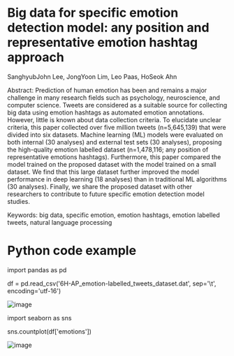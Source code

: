 # Big data for specific emotion detection model: any position and representative emotion hashtag approach  

SanghyubJohn Lee, JongYoon Lim, Leo Paas, HoSeok Ahn

Abstract:
Prediction of human emotion has been and remains a major challenge in many research fields such as psychology, neuroscience, and computer science. Tweets are considered as a suitable source for collecting big data using emotion hashtags as automated emotion annotations. However, little is known about data collection criteria. To elucidate unclear criteria, this paper collected over five million tweets (n=5,645,139) that were divided into six datasets. Machine learning (ML) models were evaluated on both internal (30 analyses) and external test sets (30 analyses), proposing the high-quality emotion labelled dataset (n=1,478,116; any position of representative emotions hashtags). Furthermore, this paper compared the model trained on the proposed dataset with the model trained on a small dataset. We find that this large dataset further improved the model performance in deep learning (18 analyses) than in traditional ML algorithms (30 analyses). Finally, we share the proposed dataset with other researchers to contribute to future specific emotion detection model studies.

Keywords: big data, specific emotion, emotion hashtags, emotion labelled tweets, natural language processing


# Python code example
import pandas as pd

df = pd.read_csv('6H-AP_emotion-labelled_tweets_dataset.dat', sep='\t', encoding='utf-16')

![image](https://user-images.githubusercontent.com/85970005/129505240-13081633-8342-41bb-b86b-e109673090fc.png)

import seaborn as sns

sns.countplot(df['emotions'])

![image](https://user-images.githubusercontent.com/85970005/129505364-f358bc39-137d-4c6d-9094-39ffc908d5f1.png)







